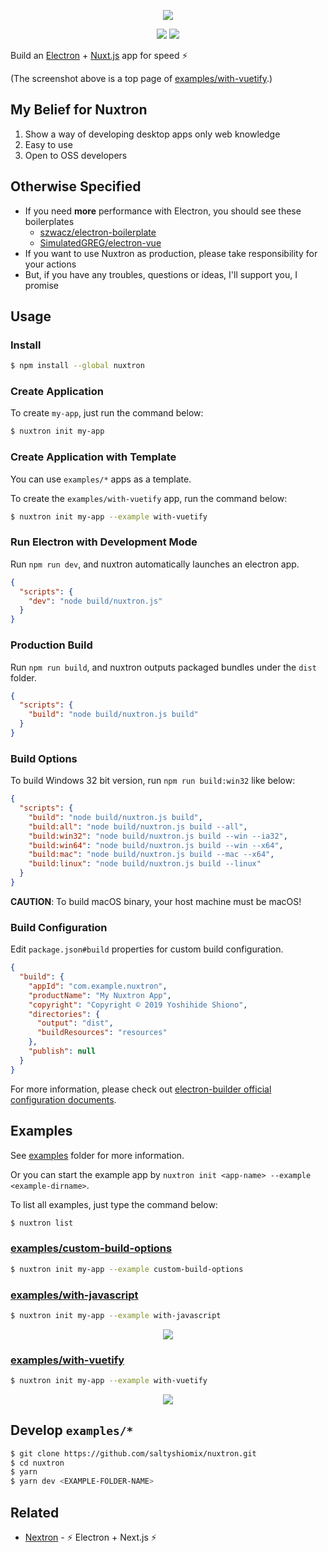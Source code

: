 <p align="center"><img src="https://i.imgur.com/wD2bDbX.png"></p>
<p align="center">
  <a href="https://www.npmjs.com/package/nuxtron"><img src="https://img.shields.io/npm/v/nuxtron.svg"></a>
  <a href="https://www.npmjs.com/package/nuxtron"><img src="https://img.shields.io/npm/dt/nuxtron.svg"></a>
</p>

Build an [Electron](https://electronjs.org/) + [Nuxt.js](https://nuxtjs.org/) app for speed ⚡

(The screenshot above is a top page of [examples/with-vuetify](./examples/with-vuetify).)

## My Belief for Nuxtron

1. Show a way of developing desktop apps only web knowledge
1. Easy to use
1. Open to OSS developers

## Otherwise Specified

- If you need **more** performance with Electron, you should see these boilerplates
  - [szwacz/electron-boilerplate](https://github.com/szwacz/electron-boilerplate)
  - [SimulatedGREG/electron-vue](https://github.com/SimulatedGREG/electron-vue)
- If you want to use Nuxtron as production, please take responsibility for your actions
- But, if you have any troubles, questions or ideas, I'll support you, I promise

## Usage

### Install

```bash
$ npm install --global nuxtron
```

### Create Application

To create `my-app`, just run the command below:

```bash
$ nuxtron init my-app
```

### Create Application with Template

You can use `examples/*` apps as a template.

To create the `examples/with-vuetify` app, run the command below:

```bash
$ nuxtron init my-app --example with-vuetify
```

### Run Electron with Development Mode

Run `npm run dev`, and nuxtron automatically launches an electron app.

```json
{
  "scripts": {
    "dev": "node build/nuxtron.js"
  }
}
```

### Production Build

Run `npm run build`, and nuxtron outputs packaged bundles under the `dist` folder.

```json
{
  "scripts": {
    "build": "node build/nuxtron.js build"
  }
}
```

### Build Options

To build Windows 32 bit version, run `npm run build:win32` like below:

```json
{
  "scripts": {
    "build": "node build/nuxtron.js build",
    "build:all": "node build/nuxtron.js build --all",
    "build:win32": "node build/nuxtron.js build --win --ia32",
    "build:win64": "node build/nuxtron.js build --win --x64",
    "build:mac": "node build/nuxtron.js build --mac --x64",
    "build:linux": "node build/nuxtron.js build --linux"
  }
}
```

**CAUTION**: To build macOS binary, your host machine must be macOS!

### Build Configuration

Edit `package.json#build` properties for custom build configuration.

```json
{
  "build": {
    "appId": "com.example.nuxtron",
    "productName": "My Nuxtron App",
    "copyright": "Copyright © 2019 Yoshihide Shiono",
    "directories": {
      "output": "dist",
      "buildResources": "resources"
    },
    "publish": null
  }
}
```

For more information, please check out [electron-builder official configuration documents](https://www.electron.build/configuration/configuration/).

## Examples

See [examples](./examples) folder for more information.

Or you can start the example app by `nuxtron init <app-name> --example <example-dirname>`.

To list all examples, just type the command below:

```bash
$ nuxtron list
```

### [examples/custom-build-options](./examples/custom-build-options)

```bash
$ nuxtron init my-app --example custom-build-options
```

### [examples/with-javascript](./examples/with-javascript)

```bash
$ nuxtron init my-app --example with-javascript
```

<p align="center"><img src="https://i.imgur.com/Nt6SNJb.png"></p>

### [examples/with-vuetify](./examples/with-vuetify)

```bash
$ nuxtron init my-app --example with-vuetify
```

<p align="center"><img src="https://i.imgur.com/wD2bDbX.png"></p>

## Develop `examples/*`

```bash
$ git clone https://github.com/saltyshiomix/nuxtron.git
$ cd nuxtron
$ yarn
$ yarn dev <EXAMPLE-FOLDER-NAME>
```

## Related

- [Nextron](https://github.com/saltyshiomix/nextron) - ⚡ Electron + Next.js ⚡
